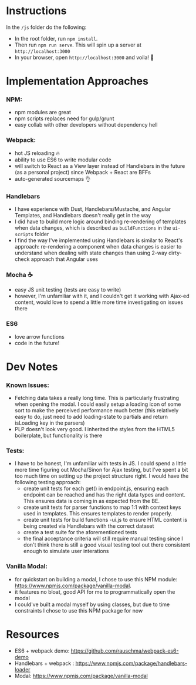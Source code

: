 # Instructions
In the `/js` folder do the following:
- In the root folder, run `npm install`. 
- Then run `npm run serve`. This will spin up a server at `http://localhost:3000`
- In your browser, open `http://localhost:3000` and voila! 😬

# Implementation Approaches
### NPM:
- npm modules are great
- npm scripts replaces need for gulp/grunt
- easy collab with other developers without dependency hell

### Webpack:
- hot JS reloading 🔥
- ability to use ES6 to write modular code
- will switch to React as a View layer instead of Handlebars in the future (as a personal project) since Webpack + React are BFFs
- auto-generated sourcemaps 👌

### Handlebars 
- I have experience with Dust, Handlebars/Mustache, and Angular Templates, and Handlebars doesn't really get in the way
- I did have to build more logic around binding re-rendering of templates when data changes, which is described as `buildFunctions` in the `ui-scripts` folder
- I find the way I've implemented using Handlebars is similar to React's approach: re-rendering a component when data changes is easier to understand when dealing with state changes than using 2-way dirty-check approach that Angular uses

### Mocha ☕️
- easy JS unit testing (tests are easy to write)
- however, I'm unfamiliar with it, and I couldn't get it working with Ajax-ed content, would love to spend a little more time investigating on issues there

### ES6
- love arrow functions
- code in the future!


# Dev Notes
### Known Issues:
- Fetching data takes a really long time. This is particularly frustrating when opening the modal. I could easily setup a loading icon of some sort to make the perceived performance much better (this relatively easy to do, just need to add loading-state to partials and return isLoading key in the parsers)
- PLP doesn't look very good. I inherited the styles from the HTML5 boilerplate, but functionality is there

### Tests:
- I have to be honest, I'm unfamiliar with tests in JS. I could spend a little more time figuring out Mocha/Sinon for Ajax testing, but I've spent a bit too much time on setting up the project structure right. I would have the following testing approach:
  * create unit tests for each get() in endpoint.js, ensuring each endpoint can be reached and has the right data types and content. This ensures data is coming in as expected from the BE.
  * create unit tests for parser functions to map 1:1 with context keys used in templates. This ensures templates to render properly.
  * create unit tests for build functions -ui.js to ensure HTML content is being created via Handlebars with the correct dataset
  * create a test suite for the aforementioned tests
  * the final acceptance criteria will still require manual testing since I don't think there is still a good visual testing tool out there consistent enough to simulate user interations

### Vanilla Modal:
- for quickstart on building a modal, I chose to use this NPM module: https://www.npmjs.com/package/vanilla-modal.
- it features no bloat, good API for me to programmatically open the modal
- I could've built a modal myself by using classes, but due to time constraints I chose to use this NPM package for now

# Resources
- ES6 + webpack demo: https://github.com/rauschma/webpack-es6-demo
- Handlebars + webpack : https://www.npmjs.com/package/handlebars-loader
- Modal: https://www.npmjs.com/package/vanilla-modal
